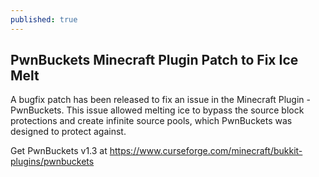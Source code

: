 ```yaml
---
published: true
---
```

## PwnBuckets Minecraft Plugin Patch to Fix Ice Melt

A bugfix patch has been released to fix an issue in the Minecraft Plugin - PwnBuckets. This issue allowed melting ice to bypass the source block protections and create infinite source pools, which PwnBuckets was designed to protect against. 

Get PwnBuckets v1.3 at https://www.curseforge.com/minecraft/bukkit-plugins/pwnbuckets
